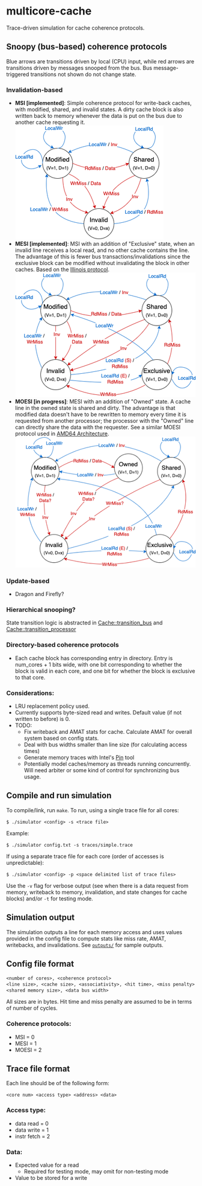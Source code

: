 # multicore-cache
Trace-driven simulation for cache coherence protocols.
## Snoopy (bus-based) coherence protocols
Blue arrows are transitions driven by local (CPU) input, while red arrows are transitions driven by messages snooped from the bus. Bus message-triggered transitions not shown do not change state.   
### Invalidation-based
- **MSI [implemented]**: Simple coherence protocol for write-back caches, with modified, shared, and invalid states. A dirty cache block is also written back to memory whenever the data is put on the bus due to another cache requesting it.   
    ![MSI state diagram](diagrams/MSI.png)
- **MESI [implemented]**: MSI with an addition of "Exclusive" state, when an invalid line receives a local read, and no other cache contains the line. The advantage of this is fewer bus transactions/invalidations since the exclusive block can be modified without invalidating the block in other caches. Based on the [Illinois protocol](https://dl.acm.org/doi/10.1145/800015.808204).
    ![MESI state diagram](diagrams/MESI.png)
- **MOESI [in progress]**: MESI with an addition of "Owned" state. A cache line in the owned state is shared and dirty. The advantage is that modified data doesn't have to be rewritten to memory every time it is requested from another processor; the processor with the "Owned" line can directly share the data with the requester. See a similar MOESI protocol used in [AMD64 Architecture](https://web.archive.org/web/20170619232736/http://developer.amd.com/wordpress/media/2012/10/24593_APM_v21.pdf).
    ![MOESI state diagram](diagrams/MOESI.png)
### Update-based
- Dragon and Firefly?
### Hierarchical snooping?

State transition logic is abstracted in [Cache::transition_bus](cache.cc#L278) and [Cache::transition_processor](cache.cc#L338)
### Directory-based coherence protocols
- Each cache block has corresponding entry in directory. Entry is num_cores + 1 bits wide, with one bit corresponding to whether the block is valid in each core, and one bit for whether the block is exclusive to that core. 
### Considerations:
- LRU replacement policy used.
- Currently supports byte-sized read and writes. Default value (if not written to before) is 0.
- TODO: 
    - Fix writeback and AMAT stats for cache. Calculate AMAT for overall system based on config stats.
    - Deal with bus widths smaller than line size (for calculating access times)
    - Generate memory traces with Intel's [Pin](https://www.intel.com/content/www/us/en/developer/articles/tool/pin-a-dynamic-binary-instrumentation-tool.html) tool
    - Potentially model caches/memory as threads running concurrently. Will need arbiter or some kind of control for synchronizing bus usage.
## Compile and run simulation
To compile/link, run `make`. 
To run, using a single trace file for all cores:
```
$ ./simulator <config> -s <trace file>
```
Example:
```
$ ./simulator config.txt -s traces/simple.trace
```
If using a separate trace file for each core (order of accesses is unpredictable):
```
$ ./simulator <config> -p <space delimited list of trace files>
```
Use the `-v` flag for verbose output (see when there is a data request from memory, writeback to memory, invalidation, and state changes for cache blocks) and/or `-t` for testing  mode.
## Simulation output
The simulation outputs a line for each memory access and uses values provided in the config file to compute stats like miss rate, AMAT, writebacks, and invalidations. See [`outputs/`](outputs/) for sample outputs.
## Config file format
```
<number of cores>, <coherence protocol>
<line size>, <cache size>, <associativity>, <hit time>, <miss penalty>
<shared memory size>, <data bus width>
```
All sizes are in bytes. Hit time and miss penalty are assumed to be in terms of number of cycles.
### Coherence protocols:
- MSI = 0
- MESI = 1
- MOESI = 2
## Trace file format
Each line should be of the following form:
```
<core num> <access type> <address> <data>
```
### Access type:
- data read = 0
- data write = 1
- instr fetch = 2
### Data:
- Expected value for a read
    - Required for testing mode, may omit for non-testing mode
- Value to be stored for a write